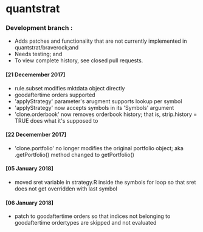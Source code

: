 # quantstrat

### Development branch :
* Adds patches and functionality that are not currently implemented in quantstrat/braverock;and
* Needs testing; and
* To view complete history, see closed pull requests.

#### [21 Decemember 2017]
* rule.subset modifies mktdata object directly
* goodaftertime orders supported
* 'applyStrategy' parameter's arugment supports lookup per symbol
* 'applyStrategy' now accepts symbols in its 'Symbols' argument 
* 'clone.orderbook' now removes orderbook history; that is, strip.history = TRUE does what it's supposed to

#### [22 Decemember 2017]
* 'clone.portfolio' no longer modifies the original portfolio object; aka .getPortfolio() method changed to getPortfolio()

#### [05 January 2018]
* moved sret variable in strategy.R inside the symbols for loop so that sret does not get overridden with last symbol

#### [06 January 2018]
* patch to goodaftertime orders so that indices not belonging to goodaftertime ordertypes are skipped and not evaluated

